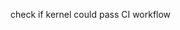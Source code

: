 <!--
    SPDX-License-Identifier: GPL-2.0-only
    Copyright 2022, tyyteam(Qingtao Liu, Yang Lei, Yang Chen)
    qtliu@mail.ustc.edu.cn, le24@mail.ustc.edu.cn, chenyangcs@mail.ustc.edu.cn
-->
check if kernel could pass CI workflow